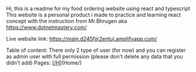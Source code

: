 Hi, this is a readme for my food ordering website using react and typescript
This website is a personal product i made to practice and learning react concept with the instruction from Mr.Bhrugen aka https://www.dotnetmastery.com/

Live website link: https://main.d245fjjr2entuj.amplifyapp.com/

Table of content:
There only 2 type of user (for now) and you can register as admin user with full permission (please don't delete any data that you didn't add)
Pages:
[[/H](https://main.d245fjjr2entuj.amplifyapp.com/)](Home/)
